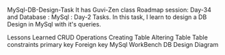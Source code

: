 MySql-DB-Design-Task
It has Guvi-Zen class Roadmap session: Day-34 and Database : MySql : Day-2 Tasks. In this task, I learn to design a DB Design in MySql with it's queries.

Lessons Learned
CRUD Operations
Creating Table
Altering Table
Table constraints
primary key
Foreign key
MySql WorkBench
DB Design Diagram
